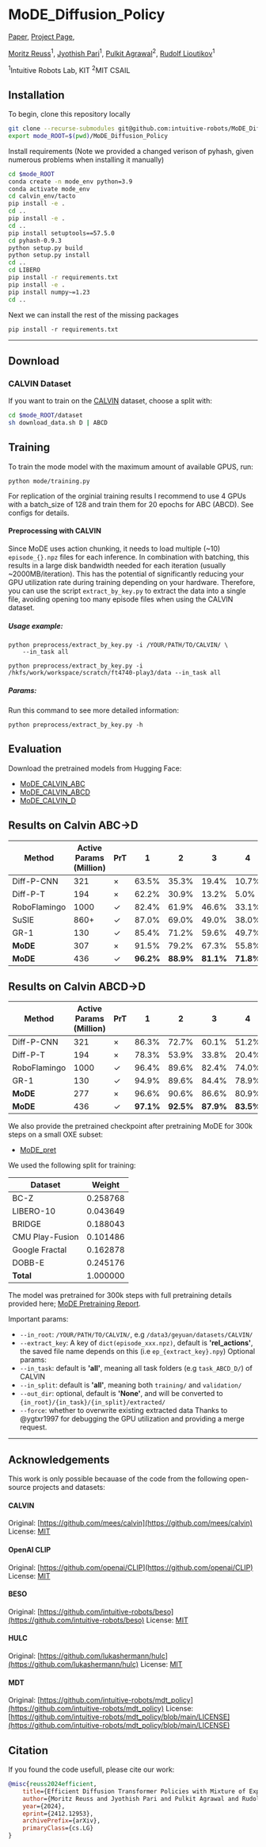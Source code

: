 # MoDE_Diffusion_Policy

[Paper](h), [Project Page](https://mbreuss.github.io/MoDE_Diffusion_Policy/), 


[Moritz Reuss](https://mbreuss.github.io/)<sup>1</sup>,
[Jyothish Pari](https://jyopari.github.io/aboutMe.html)<sup>1</sup>,
[Pulkit Agrawal](https://people.csail.mit.edu/pulkitag/)<sup>2</sup>,
[Rudolf Lioutikov](http://rudolf.intuitive-robots.net/)<sup>1</sup>

<sup>1</sup>Intuitive Robots Lab, KIT
<sup>2</sup>MIT CSAIL

## Installation
To begin, clone this repository locally
```bash
git clone --recurse-submodules git@github.com:intuitive-robots/MoDE_Diffusion_Policy.git
export mode_ROOT=$(pwd)/MoDE_Diffusion_Policy

```
Install requirements
(Note we provided a changed verison of pyhash, given numerous problems when installing it manually)
```bash
cd $mode_ROOT
conda create -n mode_env python=3.9
conda activate mode_env
cd calvin_env/tacto
pip install -e .
cd ..
pip install -e .
cd ..
pip install setuptools==57.5.0
cd pyhash-0.9.3
python setup.py build
python setup.py install
cd ..
cd LIBERO
pip install -r requirements.txt
pip install -e .
pip install numpy~=1.23
cd ..
```
Next we can install the rest of the missing packages

```
pip install -r requirements.txt
```

---

## Download
### CALVIN Dataset

If you want to train on the [CALVIN](https://github.com/mees/calvin) dataset, choose a split with:
```bash
cd $mode_ROOT/dataset
sh download_data.sh D | ABCD
```

## Training
To train the mode model with the maximum amount of available GPUS, run:
```
python mode/training.py
```

For replication of the orginial training results I recommend to use 4 GPUs with a batch_size of 128 and train them for 20 epochs for ABC (ABCD).
See configs for details.

#### Preprocessing with CALVIN
Since MoDE uses action chunking, it needs to load multiple (~10) `episode_{}.npz` files for each inference. In combination with batching, this results in a large disk bandwidth needed for each iteration (usually ~2000MB/iteration).
This has the potential of significantly reducing your GPU utilization rate during training depending on your hardware.
Therefore, you can use the script `extract_by_key.py` to extract the data into a single file, avoiding opening too many episode files when using the CALVIN dataset.

##### Usage example:
```shell
python preprocess/extract_by_key.py -i /YOUR/PATH/TO/CALVIN/ \
    --in_task all
```


```
python preprocess/extract_by_key.py -i /hkfs/work/workspace/scratch/ft4740-play3/data --in_task all
```

##### Params:
Run this command to see more detailed information:
```shell
python preprocess/extract_by_key.py -h
```

## Evaluation

Download the pretrained models from Hugging Face: 
- [MoDE_CALVIN_ABC](https://huggingface.co/mbreuss/MoDE_CALVIN_ABC)
- [MoDE_CALVIN_ABCD](https://huggingface.co/mbreuss/MoDE_CALVIN_ABCD)
- [MoDE_CALVIN_D](https://huggingface.co/mbreuss/MoDE_CALVIN_D)


## Results on Calvin ABC→D

| Method        | Active Params (Million) | PrT    | 1      | 2      | 3      | 4      | 5      | Avg. Len.        |
|---------------|-------------------------|--------|--------|--------|--------|--------|--------|-----------------|
| Diff-P-CNN    | 321                     | ×      | 63.5%  | 35.3%  | 19.4%  | 10.7%  | 6.4%   | 1.35±0.05        |
| Diff-P-T      | 194                     | ×      | 62.2%  | 30.9%  | 13.2%  | 5.0%   | 1.6%   | 1.13±0.02        |
| RoboFlamingo  | 1000                    | ✓      | 82.4%  | 61.9%  | 46.6%  | 33.1%  | 23.5%  | 2.47±0.00        |
| SuSIE         | 860+                    | ✓      | 87.0%  | 69.0%  | 49.0%  | 38.0%  | 26.0%  | 2.69±0.00        |
| GR-1          | 130                     | ✓      | 85.4%  | 71.2%  | 59.6%  | 49.7%  | 40.1%  | 3.06±0.00        |
| **MoDE**      | 307                     | ×      | 91.5%  | 79.2%  | 67.3%  | 55.8%  | 45.3%  | 3.39±0.03        |
| **MoDE**      | 436                     | ✓      | **96.2%** | **88.9%** | **81.1%** | **71.8%** | **63.5%** | **4.01±0.04** |

## Results on Calvin ABCD→D

| Method        | Active Params (Million) | PrT    | 1      | 2      | 3      | 4      | 5      | Avg. Len.        |
|---------------|-------------------------|--------|--------|--------|--------|--------|--------|-----------------|
| Diff-P-CNN    | 321                     | ×      | 86.3%  | 72.7%  | 60.1%  | 51.2%  | 41.7%  | 3.16±0.06        |
| Diff-P-T      | 194                     | ×      | 78.3%  | 53.9%  | 33.8%  | 20.4%  | 11.3%  | 1.98±0.09        |
| RoboFlamingo  | 1000                    | ✓      | 96.4%  | 89.6%  | 82.4%  | 74.0%  | 66.0%  | 4.09±0.00        |
| GR-1          | 130                     | ✓      | 94.9%  | 89.6%  | 84.4%  | 78.9%  | 73.1%  | 4.21±0.00        |
| **MoDE**      | 277                     | ×      | 96.6%  | 90.6%  | 86.6%  | 80.9%  | 75.5%  | 4.30±0.02        |
| **MoDE**      | 436                     | ✓      | **97.1%** | **92.5%** | **87.9%** | **83.5%** | **77.9%** | **4.39±0.04** |

We also provide the pretrained checkpoint after pretraining MoDE for 300k steps on a small OXE subset:

- [MoDE_pret](https://huggingface.co/mbreuss/MoDE_Pretrained) 

We used the following split for training:

| **Dataset** | **Weight** |
|-------------|------------|
| BC-Z | 0.258768 |
| LIBERO-10 | 0.043649 |
| BRIDGE | 0.188043 |
| CMU Play-Fusion | 0.101486 |
| Google Fractal | 0.162878 |
| DOBB-E | 0.245176 |
| **Total** | 1.000000 |

The model was pretrained for 300k steps with full pretraining details provided here; [MoDE Pretraining Report](https://api.wandb.ai/links/irl-masterthesis/ql9m7m5i).

Important params:
* `--in_root`: `/YOUR/PATH/TO/CALVIN/`, e.g `/data3/geyuan/datasets/CALVIN/`
* `--extract_key`: A key of `dict(episode_xxx.npz)`, default is **'rel_actions'**, the saved file name depends on this (i.e `ep_{extract_key}.npy`)
Optional params:
* `--in_task`: default is **'all'**, meaning all task folders (e.g `task_ABCD_D/`) of CALVIN
* `--in_split`: default is **'all'**, meaning both `training/` and `validation/`
* `--out_dir`: optional, default is **'None'**, and will be converted to `{in_root}/{in_task}/{in_split}/extracted/`
* `--force`: whether to overwrite existing extracted data
Thanks to @ygtxr1997 for debugging the GPU utilization and providing a merge request.


---

## Acknowledgements

This work is only possible becauase of the code from the following open-source projects and datasets:

#### CALVIN
Original:  [https://github.com/mees/calvin](https://github.com/mees/calvin)
License: [MIT](https://github.com/mees/calvin/blob/main/LICENSE)

#### OpenAI CLIP
Original: [https://github.com/openai/CLIP](https://github.com/openai/CLIP)
License: [MIT](https://github.com/openai/CLIP/blob/main/LICENSE)

#### BESO
Original: [https://github.com/intuitive-robots/beso](https://github.com/intuitive-robots/beso)
License: [MIT](https://github.com/intuitive-robots/beso/blob/main/LICENSE)

#### HULC
Original: [https://github.com/lukashermann/hulc](https://github.com/lukashermann/hulc)
License: [MIT](https://github.com/lukashermann/hulc/blob/main/LICENSE)

#### MDT 

Original: [https://github.com/intuitive-robots/mdt_policy](https://github.com/intuitive-robots/mdt_policy)
License: [https://github.com/intuitive-robots/mdt_policy/blob/main/LICENSE](https://github.com/intuitive-robots/mdt_policy/blob/main/LICENSE) 

## Citation

If you found the code usefull, please cite our work:

```bibtex
@misc{reuss2024efficient,
    title={Efficient Diffusion Transformer Policies with Mixture of Expert Denoisers for Multitask Learning},
    author={Moritz Reuss and Jyothish Pari and Pulkit Agrawal and Rudolf Lioutikov},
    year={2024},
    eprint={2412.12953},
    archivePrefix={arXiv},
    primaryClass={cs.LG}
}
```